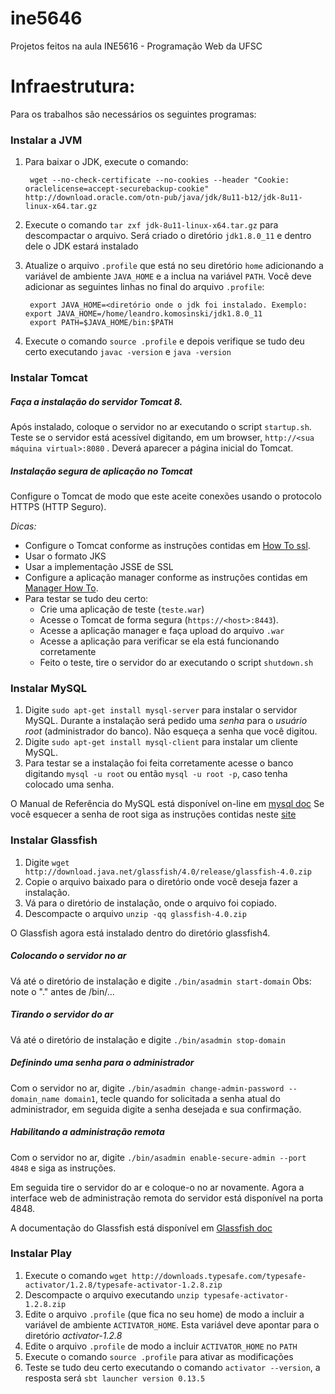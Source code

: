 ine5646
=======

Projetos feitos na aula INE5616 - Programação Web da UFSC

# Infraestrutura:
  Para os trabalhos são necessários os seguintes programas:

### Instalar a JVM  

1. Para baixar o JDK, execute o comando:

        wget --no-check-certificate --no-cookies --header "Cookie: oraclelicense=accept-securebackup-cookie" http://download.oracle.com/otn-pub/java/jdk/8u11-b12/jdk-8u11-linux-x64.tar.gz

2. Execute o comando `tar zxf jdk-8u11-linux-x64.tar.gz` para descompactar o arquivo. Será criado o diretório `jdk1.8.0_11` e dentro dele o JDK estará instalado
3. Atualize o arquivo `.profile` que está no seu diretório `home` adicionando a variável de ambiente `JAVA_HOME` e a inclua na variável `PATH`. Você deve adicionar  as seguintes linhas no final do arquivo `.profile`:    

        export JAVA_HOME=<diretório onde o jdk foi instalado. Exemplo: export JAVA_HOME=/home/leandro.komosinski/jdk1.8.0_11
        export PATH=$JAVA_HOME/bin:$PATH

4. Execute o comando `source .profile`  e depois verifique se tudo deu certo executando `javac -version`  e `java -version`

### Instalar Tomcat

##### Faça a instalação do servidor Tomcat 8.

Após instalado, coloque o servidor no ar executando o script `startup.sh`. Teste se o servidor está acessível digitando, em um browser, `http://<sua máquina virtual>:8080` . Deverá aparecer a página inicial do Tomcat.

##### Instalação segura de aplicação no Tomcat

Configure o Tomcat de modo que este aceite conexões usando o protocolo HTTPS (HTTP Seguro).

*Dicas:*
* Configure o Tomcat conforme as instruções contidas em [How To ssl][ssl-howto].
* Usar o formato JKS
* Usar a implementação JSSE de SSL
* Configure a aplicação manager conforme as instruções contidas em [Manager How To][manager-howto].
* Para testar se tudo deu certo:
  * Crie uma aplicação de teste (`teste.war`)
  * Acesse o Tomcat de forma segura (`https://<host>:8443`).
  * Acesse a aplicação manager e faça upload do arquivo `.war`
  * Acesse a aplicação para verificar se ela está funcionando corretamente
  * Feito o teste, tire o servidor do ar executando o script `shutdown.sh`

### Instalar MySQL

1. Digite `sudo apt-get install mysql-server` para instalar o servidor MySQL. Durante a instalação será pedido uma *senha* para o *usuário root* (administrador do banco). Não esqueça a senha que você digitou.
2. Digite `sudo apt-get install mysql-client` para instalar um cliente MySQL.
3. Para testar se a instalação foi feita corretamente acesse o banco digitando `mysql -u root` ou então `mysql -u root -p`, caso tenha colocado uma senha.

O Manual de Referência do MySQL está disponível on-line em [mysql doc][mysql-doc]
Se você esquecer a senha de root siga as instruções contidas neste [site][mysql-root-pass]

### Instalar Glassfish

1. Digite `wget http://download.java.net/glassfish/4.0/release/glassfish-4.0.zip`
2. Copie o arquivo baixado para o diretório onde você deseja fazer a instalação.
3. Vá para o diretório de instalação, onde o arquivo foi copiado.
4. Descompacte o arquivo `unzip -qq glassfish-4.0.zip`

O Glassfish agora está instalado dentro do diretório glassfish4.

##### Colocando o servidor no ar

Vá até o diretório de instalação e digite `./bin/asadmin start-domain`
Obs: note o "." antes de /bin/...

##### Tirando o servidor do ar

Vá até o diretório de instalação e digite `./bin/asadmin stop-domain`

##### Definindo uma senha para o administrador

Com o servidor no ar, digite `./bin/asadmin change-admin-password --domain_name domain1`, tecle <enter> quando for solicitada a senha atual do administrador, em seguida digite a senha desejada e sua confirmação.

##### Habilitando a administração remota

Com o servidor no ar, digite `./bin/asadmin enable-secure-admin --port 4848` e siga as instruções.

Em seguida tire o servidor do ar e coloque-o no ar novamente. Agora a interface web de administração remota do servidor está disponível na porta 4848.

A documentação do Glassfish está disponível em [Glassfish doc][glassfish-doc]

### Instalar Play

1. Execute o comando  `wget http://downloads.typesafe.com/typesafe-activator/1.2.8/typesafe-activator-1.2.8.zip`
2. Descompacte o arquivo executando `unzip typesafe-activator-1.2.8.zip`
3. Edite o arquivo `.profile` (que fica no seu home) de modo a incluir a variável de ambiente `ACTIVATOR_HOME`. Esta variável deve apontar para o diretório *activator-1.2.8*
4. Edite o arquivo `.profile` de modo a incluir `ACTIVATOR_HOME` no `PATH`
5. Execute o comando `source .profile`  para ativar as modificações
6. Teste se tudo deu certo executando o comando `activator --version`, a resposta será `sbt launcher version 0.13.5`

[jdk8]: http://www.oracle.com/technetwork/java/javase/downloads/jdk8-downloads-2133151.html
[ssl-howto]: http://tomcat.apache.org/tomcat-8.0-doc/ssl-howto.html
[manager-howto]: http://tomcat.apache.org/tomcat-8.0-doc/manager-howto.html
[mysql-doc]: http://dev.mysql.com/doc/
[mysql-root-pass]: http://www.geekride.com/recover-mysql-root-password/
[glassfish-doc]: https://glassfish.java.net/documentation.html